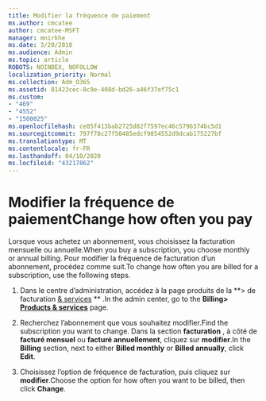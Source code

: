 ```yaml
---
title: Modifier la fréquence de paiement
ms.author: cmcatee
author: cmcatee-MSFT
manager: mnirkhe
ms.date: 3/20/2018
ms.audience: Admin
ms.topic: article
ROBOTS: NOINDEX, NOFOLLOW
localization_priority: Normal
ms.collection: Adm_O365
ms.assetid: 81423cec-8c9e-408d-bd26-a46f37ef75c1
ms.custom:
- "469"
- "4552"
- "1500025"
ms.openlocfilehash: ce85f413bab2725d82f7597ec46c5796374bc5d1
ms.sourcegitcommit: 797f78c27f50485edcf9854552d9dcab175227bf
ms.translationtype: MT
ms.contentlocale: fr-FR
ms.lasthandoff: 04/10/2020
ms.locfileid: "43217862"
---
```

# <a name="change-how-often-you-pay"></a><span data-ttu-id="1864b-102">Modifier la fréquence de paiement</span><span class="sxs-lookup"><span data-stu-id="1864b-102">Change how often you pay</span></span>

<span data-ttu-id="1864b-103">Lorsque vous achetez un abonnement, vous choisissez la facturation mensuelle ou annuelle.</span><span class="sxs-lookup"><span data-stu-id="1864b-103">When you buy a subscription, you choose monthly or annual billing.</span></span> <span data-ttu-id="1864b-104">Pour modifier la fréquence de facturation d’un abonnement, procédez comme suit.</span><span class="sxs-lookup"><span data-stu-id="1864b-104">To change how often you are billed for a subscription, use the following steps.</span></span>

1. <span data-ttu-id="1864b-105">Dans le centre d’administration, accédez à la page produits de la \*\*> de facturation [& services](https://go.microsoft.com/fwlink/p/?linkid=842054) \*\* .</span><span class="sxs-lookup"><span data-stu-id="1864b-105">In the admin center, go to the **Billing> [Products & services](https://go.microsoft.com/fwlink/p/?linkid=842054)** page.</span></span>

2. <span data-ttu-id="1864b-106">Recherchez l’abonnement que vous souhaitez modifier.</span><span class="sxs-lookup"><span data-stu-id="1864b-106">Find the subscription you want to change.</span></span> <span data-ttu-id="1864b-107">Dans la section **facturation** , à côté de **facturé mensuel** ou **facturé annuellement**, cliquez sur **modifier**.</span><span class="sxs-lookup"><span data-stu-id="1864b-107">In the **Billing** section, next to either **Billed monthly** or **Billed annually**, click **Edit**.</span></span>

3. <span data-ttu-id="1864b-108">Choisissez l’option de fréquence de facturation, puis cliquez sur **modifier**.</span><span class="sxs-lookup"><span data-stu-id="1864b-108">Choose the option for how often you want to be billed, then click **Change**.</span></span>
